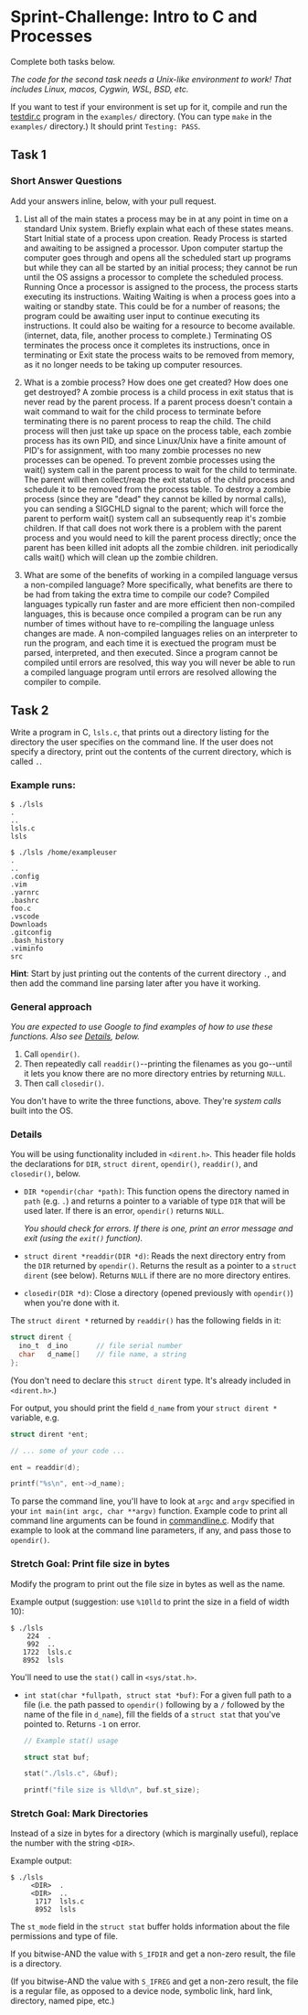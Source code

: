 # Sprint-Challenge: Intro to C and Processes

Complete both tasks below.

_The code for the second task needs a Unix-like environment to work! That includes
Linux, macos, Cygwin, WSL, BSD, etc._

If you want to test if your environment is set up for it, compile and run the
[testdir.c](examples/testdir.c) program in the `examples/` directory. (You can
type `make` in the `examples/` directory.) It should print `Testing: PASS`.

## Task 1

### Short Answer Questions

Add your answers inline, below, with your pull request.

1. List all of the main states a process may be in at any point in time on a standard Unix system. Briefly explain what each of these states means.
  Start
    Initial state of a process upon creation.
  Ready
    Process is started and awaiting to be assigned a processor. Upon computer startup the computer goes through and opens all the scheduled start up programs but while they can all be started by an initial process; they cannot be run until the OS assigns a processor to complete the scheduled process.
  Running
    Once a processor is assigned to the process, the process starts executing its instructions.
  Waiting
    Waiting is when a process goes into a waiting or standby state. This could be for a number of reasons; the program could be awaiting user input to continue executing its instructions. It could also be waiting for a resource to become available. (internet, data, file, another process to complete.)
  Terminating
    OS terminates the process once it completes its instructions, once in terminating or Exit state the process waits to be removed from memory, as it no longer needs to be taking up computer resources.


2. What is a zombie process? How does one get created? How does one get destroyed?
  A zombie process is a child process in exit status that is never read by the parent process. If a parent process doesn't contain a wait command to wait for the child process to terminate before terminating there is no parent process to reap the child. The child process will then just take up space on the process table, each zombie process has its own PID, and since Linux/Unix have a finite amount of PID's for assignment, with too many zombie processes no new processes can be opened.
  To prevent zombie processes using the wait() system call in the parent process to wait for the child to terminate. The parent will then collect/reap the exit status of the child process and schedule it to be removed from the process table. 
  To destroy a zombie process (since they are "dead" they cannot be killed by normal calls), you can sending a SIGCHLD signal to the parent; which will force the parent to perform wait() system call an subsequently reap it's zombie children. If that call does not work there is a problem with the parent process and you would need to kill the parent process directly; once the parent has been killed init adopts all the zombie children. init periodically calls wait() which will clean up the zombie children.

3. What are some of the benefits of working in a compiled language versus a non-compiled language? More specifically, what benefits are there to be had from taking the extra time to compile our code?
  Compiled languages typically run faster and are more efficient then non-compiled languages, this is because once compiled a program can be run any number of times without have to re-compiling the language unless changes are made. A non-compiled languages relies on an interpreter to run the program, and each time it is exectued the program must be parsed, interpreted, and then executed.
  Since a program cannot be compiled until errors are resolved, this way you will never be able to run a compiled language program until errors are resolved allowing the compiler to compile.


## Task 2

Write a program in C, `lsls.c`, that prints out a directory listing for the
directory the user specifies on the command line. If the user does not specify a
directory, print out the contents of the current directory, which is called `.`.

### Example runs:

```
$ ./lsls
.
..
lsls.c
lsls

$ ./lsls /home/exampleuser
.
..
.config
.vim
.yarnrc
.bashrc
foo.c
.vscode
Downloads
.gitconfig
.bash_history
.viminfo
src
```

**Hint**: Start by just printing out the contents of the current directory `.`,
and then add the command line parsing later after you have it working.

### General approach

_You are expected to use Google to find examples of how to use these functions.
Also see [Details](#details), below._

1. Call `opendir()`.
2. Then repeatedly call `readdir()`--printing the filenames as you go--until it
   lets you know there are no more directory entries by returning `NULL`.
3. Then call `closedir()`.

You don't have to write the three functions, above. They're _system calls_ built
into the OS.

### Details

You will be using functionality included in `<dirent.h>`. This header file holds
the declarations for `DIR`, `struct dirent`, `opendir()`, `readdir()`, and
`closedir()`, below.

* `DIR *opendir(char *path)`: This function opens the directory named in `path`
  (e.g. `.`) and returns a pointer to a variable of type `DIR` that will be used
  later. If there is an error, `opendir()` returns `NULL`.
  
  _You should check for errors. If there is one, print an error message and exit
  (using the `exit()` function)._

* `struct dirent *readdir(DIR *d)`: Reads the next directory entry from the
  `DIR` returned by `opendir()`. Returns the result as a pointer to a `struct
  dirent` (see below). Returns `NULL` if there are no more directory entires.

* `closedir(DIR *d)`: Close a directory (opened previously with `opendir()`)
  when you're done with it.

The `struct dirent *` returned by `readdir()` has the following fields in it:

```c
struct dirent {
  ino_t  d_ino       // file serial number
  char   d_name[]    // file name, a string
};
```

(You don't need to declare this `struct dirent` type. It's already included in
`<dirent.h>`.)

For output, you should print the field `d_name` from your `struct dirent *`
variable, e.g.

```c
struct dirent *ent;

// ... some of your code ...

ent = readdir(d);

printf("%s\n", ent->d_name);
```

To parse the command line, you'll have to look at `argc` and `argv` specified in
your `int main(int argc, char **argv)` function. Example code to print all
command line arguments can be found in [commandline.c](examples/commandline.c).
Modify that example to look at the command line parameters, if any, and pass
those to `opendir()`.

### Stretch Goal: Print file size in bytes

Modify the program to print out the file size in bytes as well as the name.

Example output (suggestion: use `%10lld` to print the size in a field of width
10):

```
$ ./lsls
    224  .
    992  ..
   1722  lsls.c
   8952  lsls
```

You'll need to use the `stat()` call in `<sys/stat.h>`.

* `int stat(char *fullpath, struct stat *buf)`: For a given full path to a file
  (i.e. the path passed to `opendir()` following by a `/` followed by the name
  of the file in `d_name`), fill the fields of a `struct stat` that you've
  pointed to. Returns `-1` on error.

  ```c
  // Example stat() usage

  struct stat buf;

  stat("./lsls.c", &buf);

  printf("file size is %lld\n", buf.st_size);
  ```

### Stretch Goal: Mark Directories

Instead of a size in bytes for a directory (which is marginally useful), replace
the number with the string `<DIR>`.

Example output:

```
$ ./lsls
     <DIR>  .
     <DIR>  ..
      1717  lsls.c
      8952  lsls
```

The `st_mode` field in the `struct stat` buffer holds information about the file
permissions and type of file.

If you bitwise-AND the value with `S_IFDIR` and get a non-zero result, the file
is a directory.

(If you bitwise-AND the value with `S_IFREG` and get a non-zero result, the file
is a regular file, as opposed to a device node, symbolic link, hard link,
directory, named pipe, etc.)
